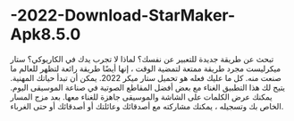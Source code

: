 # -2022-Download-StarMaker-Apk8.5.0
تبحث عن طريقة جديدة للتعبير عن نفسك؟ لماذا لا تجرب يدك في الكاريوكي؟ ستار ميكرليست مجرد طريقة ممتعة لتمضية الوقت ، إنها أيضًا طريقة رائعة لتظهر للعالم ما صنعت منه. كل ما عليك فعله هو تحميل ستار ميكر 2022. يمكن أن تبدأ حياتك المهنية. يتيح لك هذا التطبيق الغناء مع بعض أفضل المقاطع الصوتية في صناعة الموسيقى اليوم. يمكنك عرض الكلمات على الشاشة والموسيقى جاهزة للغناء معها. بعد مزج المسار الخاص بك وتسجيله ، يمكنك مشاركته مع أصدقائك وعائلتك أو أصدقائك أو حتى الغرباء.
